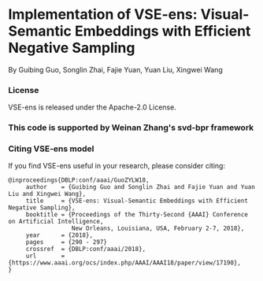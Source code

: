 # Implementation of VSE-ens: Visual-Semantic Embeddings with Efficient Negative Sampling

By Guibing Guo, Songlin Zhai, Fajie Yuan, Yuan Liu, Xingwei Wang

### License

VSE-ens is released under the Apache-2.0 License.

### This code is supported by Weinan Zhang's svd-bpr framework

### Citing VSE-ens model

If you find VSE-ens useful in your research, please consider citing:

    @inproceedings{DBLP:conf/aaai/GuoZYLW18,
         author    = {Guibing Guo and Songlin Zhai and Fajie Yuan and Yuan Liu and Xingwei Wang},
         title     = {VSE-ens: Visual-Semantic Embeddings with Efficient Negative Sampling},
         booktitle = {Proceedings of the Thirty-Second {AAAI} Conference on Artificial Intelligence,
                      New Orleans, Louisiana, USA, February 2-7, 2018},
         year      = {2018},
         pages     = {290 - 297}
         crossref  = {DBLP:conf/aaai/2018},
         url       = {https://www.aaai.org/ocs/index.php/AAAI/AAAI18/paper/view/17190},
    }
